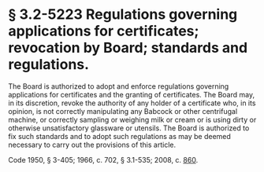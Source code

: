 # § 3.2-5223 Regulations governing applications for certificates; revocation by Board; standards and regulations.

<p>The Board is authorized to adopt and enforce regulations governing applications for certificates and the granting of certificates. The Board may, in its discretion, revoke the authority of any holder of a certificate who, in its opinion, is not correctly manipulating any Babcock or other centrifugal machine, or correctly sampling or weighing milk or cream or is using dirty or otherwise unsatisfactory glassware or utensils. The Board is authorized to fix such standards and to adopt such regulations as may be deemed necessary to carry out the provisions of this article.</p><p>Code 1950, § 3-405; 1966, c. 702, § 3.1-535; 2008, c. <a href='http://lis.virginia.gov/cgi-bin/legp604.exe?081+ful+CHAP0860'>860</a>.</p>